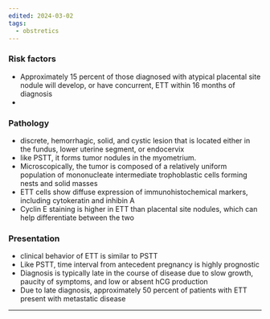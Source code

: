 ```yaml
---
edited: 2024-03-02
tags:
  - obstretics
---
```

### Risk factors
- Approximately 15 percent of those diagnosed with atypical placental site nodule will develop, or have concurrent, ETT within 16 months of diagnosis
- 
### Pathology
- discrete, hemorrhagic, solid, and cystic lesion that is located either in the fundus, lower uterine segment, or endocervix
- like PSTT, it forms tumor nodules in the myometrium.
- Microscopically, the tumor is composed of a relatively uniform population of mononucleate intermediate trophoblastic cells forming nests and solid masses
- ETT cells show diffuse expression of immunohistochemical markers, including cytokeratin and inhibin A
- Cyclin E staining is higher in ETT than placental site nodules, which can help differentiate between the two
### Presentation
- clinical behavior of ETT is similar to PSTT
- Like PSTT, time interval from antecedent pregnancy is highly prognostic
- Diagnosis is typically late in the course of disease due to slow growth, paucity of symptoms, and low or absent hCG production
- Due to late diagnosis, approximately 50 percent of patients with ETT present with metastatic disease


---
